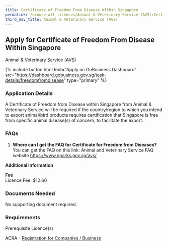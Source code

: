 ```yaml
---
title: Certificate of Freedom From Disease Within Singapore
permalink: /browse-all-licences/Animal-&-Veterinary-Service-(AVS)/Certificate-of-Freedom-From-Disease-Within-Singapore
third_nav_title: Animal & Veterinary Service (AVS)
---
```


## Apply for Certificate of Freedom From Disease Within Singapore

Animal & Veterinary Service (AVS)

{% include button.html text="Apply on GoBusiness Dashboard" src="https://dashboard.gobusiness.gov.sg/task-details/freedomfromdisease" type="primary" %}

<H3>Application Details</H3>

<p>A Certificate of Freedom from Disease within Singapore from Animal & Veterinary Service will be required if the country/region to which you intend to export animal/bird products requires certification that Singapore is free from specific animal disease(s) of concern, to facilitate the export.</p>

<h3>FAQs</h3>
<ol>
    <li>
        <strong>Where can I get the FAQ for Certificate for Freedom from Diseases?</strong>
        <br>You can get the FAQ on this link: Animal and Veterinary Service FAQ website <a href="https://www.nparks.gov.sg/avs/" target="_blank" rel="noopener">https://www.nparks.gov.sg/avs/</a>
    </li>
</ol>

<strong>Additional Information</strong>

<p>
    <strong>Fee</strong>
    <br>Licence Fee: $12.60
</p>

<H3>Documents Needed</H3>

<p>No supporting document required.</p>

<H3>Requirements</H3>

<p>Prerequisite Licence(s)</p>
<p>ACRA - <a href="https://www.acra.gov.sg/Home/" target="_blank" rel="noopener">Registration for Companies / Business</a></p>
